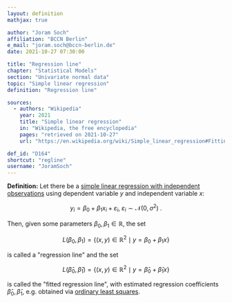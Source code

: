 ```yaml
---
layout: definition
mathjax: true

author: "Joram Soch"
affiliation: "BCCN Berlin"
e_mail: "joram.soch@bccn-berlin.de"
date: 2021-10-27 07:30:00

title: "Regression line"
chapter: "Statistical Models"
section: "Univariate normal data"
topic: "Simple linear regression"
definition: "Regression line"

sources:
  - authors: "Wikipedia"
    year: 2021
    title: "Simple linear regression"
    in: "Wikipedia, the free encyclopedia"
    pages: "retrieved on 2021-10-27"
    url: "https://en.wikipedia.org/wiki/Simple_linear_regression#Fitting_the_regression_line"

def_id: "D164"
shortcut: "regline"
username: "JoramSoch"
---
```



**Definition:** Let there be a [simple linear regression with independent observations](/D/slr) using dependent variable $y$ and independent variable $x$:

$$ \label{eq:slr}
y_i = \beta_0 + \beta_1 x_i + \varepsilon_i, \; \varepsilon_i \sim \mathcal{N}(0, \sigma^2) \; .
$$

Then, given some parameters $\beta_0, \beta_1 \in \mathbb{R}$, the set

$$ \label{eq:regline}
L(\beta_0, \beta_1) = \left\lbrace (x,y) \in \mathbb{R}^2 \mid y = \beta_0 + \beta_1 x \right\rbrace
$$

is called a "regression line" and the set

$$ \label{eq:regline-ols}
L(\hat{\beta}_0, \hat{\beta}_1) = \left\lbrace (x,y) \in \mathbb{R}^2 \mid y = \hat{\beta}_0 + \hat{\beta}_1 x \right\rbrace
$$

is called the "fitted regression line", with estimated regression coefficients $\hat{\beta}_0, \hat{\beta}_1$, e.g. obtained via [ordinary least squares](/P/slr-ols).